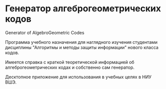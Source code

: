 # Генератор алгеброгеометрических кодов
Generator of AlgebroGeometric Codes

Программа учебного назначения для наглядного изучения студентами дисциплины "Алгоритмы и методы защиты информации" нового класса кодов.

Имеется справка с краткой теоретической информацией об алгеброгеометрических кодах и собственно сам генератор.

Десктопное приложение для использования в учебных целях в НИУ ВШЭ.
